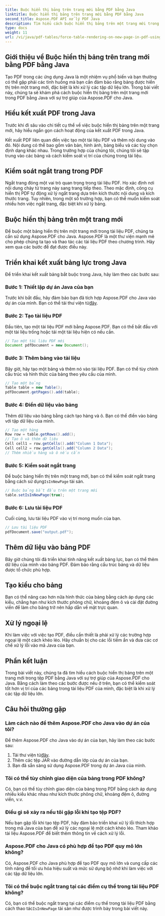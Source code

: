 ```yaml
---
title: Buộc hiển thị bảng trên trang mới bằng PDF bằng Java
linktitle: Buộc hiển thị bảng trên trang mới bằng PDF bằng Java
second_title: Aspose.PDF API xử lý PDF Java
description: Tìm hiểu cách buộc hiển thị bảng trên một trang mới trong PDF bằng cách sử dụng Java với Aspose.PDF. Hướng dẫn từng bước này bao gồm mã nguồn và mẹo của chuyên gia để định dạng tài liệu PDF chính xác.
type: docs
weight: 11
url: /vi/java/pdf-tables/force-table-rendering-on-new-page-in-pdf-using-java/
---
```


## Giới thiệu về Buộc hiển thị bảng trên trang mới bằng PDF bằng Java

Tạo PDF trong các ứng dụng Java là một nhiệm vụ phổ biến và bạn thường có thể gặp phải các tình huống mà bạn cần đảm bảo rằng bảng được hiển thị trên một trang mới, đặc biệt là khi xử lý các tập dữ liệu lớn. Trong bài viết này, chúng ta sẽ khám phá cách buộc hiển thị bảng trên một trang mới trong PDF bằng Java với sự trợ giúp của Aspose.PDF cho Java.

## Hiểu kết xuất PDF trong Java

Trước khi đi sâu vào chi tiết cụ thể về việc buộc hiển thị bảng trên một trang mới, hãy hiểu ngắn gọn cách hoạt động của kết xuất PDF trong Java.

Kết xuất PDF liên quan đến việc tạo một tài liệu PDF và thêm nội dung vào đó. Nội dung có thể bao gồm văn bản, hình ảnh, bảng biểu và các tùy chọn định dạng khác nhau. Trong trường hợp của chúng tôi, chúng tôi sẽ tập trung vào các bảng và cách kiểm soát vị trí của chúng trong tài liệu.

## Kiểm soát ngắt trang trong PDF

Ngắt trang đóng một vai trò quan trọng trong tài liệu PDF. Họ xác định nơi nội dung chảy từ trang này sang trang tiếp theo. Theo mặc định, công cụ hiển thị PDF tự động xử lý ngắt trang dựa trên kích thước nội dung và kích thước trang. Tuy nhiên, trong một số trường hợp, bạn có thể muốn kiểm soát nhiều hơn việc ngắt trang, đặc biệt khi xử lý bảng.

## Buộc hiển thị bảng trên một trang mới

Để buộc một bảng hiển thị trên một trang mới trong tài liệu PDF, chúng ta cần sử dụng Aspose.PDF cho Java. Aspose.PDF là một thư viện mạnh mẽ cho phép chúng ta tạo và thao tác các tài liệu PDF theo chương trình. Hãy xem qua các bước để đạt được điều này.

## Triển khai kết xuất bảng lực trong Java

Để triển khai kết xuất bảng bắt buộc trong Java, hãy làm theo các bước sau:

### Bước 1: Thiết lập dự án Java của bạn

 Trước khi bắt đầu, hãy đảm bảo bạn đã tích hợp Aspose.PDF cho Java vào dự án của mình. Bạn có thể tải thư viện từ[đây](https://releases.aspose.com/pdf/java/).

### Bước 2: Tạo tài liệu PDF

Đầu tiên, tạo một tài liệu PDF mới bằng Aspose.PDF. Bạn có thể bắt đầu với một tài liệu trống hoặc tải một tài liệu hiện có nếu cần.

```java
// Tạo một tài liệu PDF mới
Document pdfDocument = new Document();
```

### Bước 3: Thêm bảng vào tài liệu

Bây giờ, hãy tạo một bảng và thêm nó vào tài liệu PDF. Bạn có thể tùy chỉnh cấu trúc và hình thức của bảng theo yêu cầu của mình.

```java
// Tạo một bảng
Table table = new Table();
pdfDocument.getPages().add(table);
```

### Bước 4: Điền dữ liệu vào bảng

Thêm dữ liệu vào bảng bằng cách tạo hàng và ô. Bạn có thể điền vào bảng với tập dữ liệu của mình.

```java
// Tạo một hàng
Row row = table.getRows().add();
// Tạo ô và thêm dữ liệu
Cell cell1 = row.getCells().add("Column 1 Data");
Cell cell2 = row.getCells().add("Column 2 Data");
// Thêm nhiều hàng và ô nếu cần
```

### Bước 5: Kiểm soát ngắt trang

 Để buộc bảng hiển thị trên một trang mới, bạn có thể kiểm soát ngắt trang bằng cách sử dụng`IsInNewPage` tài sản.

```java
// Buộc bảng bắt đầu trên một trang mới
table.setIsInNewPage(true);
```

### Bước 6: Lưu tài liệu PDF

Cuối cùng, lưu tài liệu PDF vào vị trí mong muốn của bạn.

```java
// Lưu tài liệu PDF
pdfDocument.save("output.pdf");
```

## Thêm dữ liệu vào bảng PDF

Bây giờ chúng tôi đã triển khai tính năng kết xuất bảng lực, bạn có thể thêm dữ liệu của mình vào bảng PDF. Đảm bảo rằng cấu trúc bảng và dữ liệu được tổ chức phù hợp.

## Tạo kiểu cho bảng

Bạn có thể nâng cao hơn nữa hình thức của bảng bằng cách áp dụng các kiểu, chẳng hạn như kích thước phông chữ, khoảng đệm ô và cài đặt đường viền để làm cho bảng trở nên hấp dẫn về mặt trực quan.

## Xử lý ngoại lệ

Khi làm việc với việc tạo PDF, điều cần thiết là phải xử lý các trường hợp ngoại lệ một cách khéo léo. Hãy chuẩn bị cho các lỗi tiềm ẩn và đưa các cơ chế xử lý lỗi vào mã Java của bạn.

## Phần kết luận

Trong bài viết này, chúng ta đã tìm hiểu cách buộc hiển thị bảng trên một trang mới trong tệp PDF bằng Java với sự trợ giúp của Aspose.PDF cho Java. Bằng cách làm theo các bước được nêu ở trên, bạn có thể kiểm soát tốt hơn vị trí của các bảng trong tài liệu PDF của mình, đặc biệt là khi xử lý các tập dữ liệu lớn.

## Câu hỏi thường gặp

### Làm cách nào để thêm Aspose.PDF cho Java vào dự án của tôi?

Để thêm Aspose.PDF cho Java vào dự án của bạn, hãy làm theo các bước sau:
1.  Tải thư viện từ[đây](https://releases.aspose.com/pdf/java/).
2. Thêm các tệp JAR vào đường dẫn lớp của dự án của bạn.
3. Bạn đã sẵn sàng sử dụng Aspose.PDF trong dự án Java của mình.

### Tôi có thể tùy chỉnh giao diện của bảng trong PDF không?

Có, bạn có thể tùy chỉnh giao diện của bảng trong PDF bằng cách áp dụng nhiều kiểu khác nhau như kích thước phông chữ, khoảng đệm ô, đường viền, v.v.

### Điều gì sẽ xảy ra nếu tôi gặp lỗi khi tạo tệp PDF?

Nếu bạn gặp lỗi khi tạo tệp PDF, hãy đảm bảo triển khai xử lý lỗi thích hợp trong mã Java của bạn để xử lý các ngoại lệ một cách khéo léo. Tham khảo tài liệu Aspose.PDF để biết thêm thông tin về cách xử lý lỗi.

### Aspose.PDF cho Java có phù hợp để tạo PDF quy mô lớn không?

Có, Aspose.PDF cho Java phù hợp để tạo PDF quy mô lớn và cung cấp các tính năng để tối ưu hóa hiệu suất và mức sử dụng bộ nhớ khi làm việc với các tập dữ liệu lớn.

### Tôi có thể buộc ngắt trang tại các điểm cụ thể trong tài liệu PDF không?

 Có, bạn có thể buộc ngắt trang tại các điểm cụ thể trong tài liệu PDF bằng cách thao tác`IsInNewPage` tài sản như được trình bày trong bài viết này.